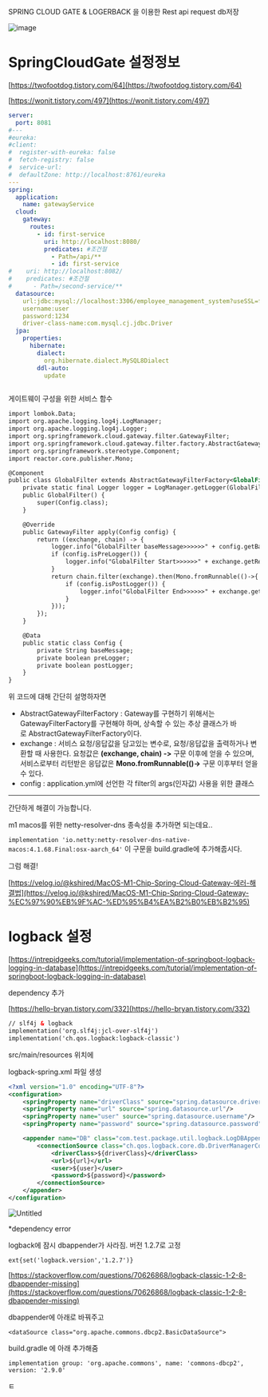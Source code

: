 SPRING CLOUD GATE & LOGERBACK 을 이용한 Rest api request db저장

![image](https://user-images.githubusercontent.com/29793083/163591763-7343482f-e8a0-4a11-a477-a3a62eedb40c.png)



# SpringCloudGate 설정정보
 
[https://twofootdog.tistory.com/64](https://twofootdog.tistory.com/64)

[https://wonit.tistory.com/497](https://wonit.tistory.com/497)

```yaml
server:
  port: 8081
#---
#eureka:
#client:
#  register-with-eureka: false
#  fetch-registry: false
#  service-url:
#  defaultZone: http://localhost:8761/eureka
---
spring:
  application:
    name: gatewayService
  cloud:
    gateway:
      routes:
        - id: first-service
          uri: http://localhost:8080/
          predicates: #조건절
            - Path=/api/**
            - id: first-service
#    uri: http://localhost:8082/
#    predicates: #조건절
#      - Path=/second-service/**
  datasource:
    url:jdbc:mysql://localhost:3306/employee_management_system?useSSL=false
    username:user
    password:1234
    driver-class-name:com.mysql.cj.jdbc.Driver
  jpa:
    properties:
      hibernate:
        dialect:
          org.hibernate.dialect.MySQL8Dialect
        ddl-auto:
          update

```

```xml

```

게이트웨이 구성을 위한 서비스 함수

```xml
import lombok.Data;
import org.apache.logging.log4j.LogManager;
import org.apache.logging.log4j.Logger;
import org.springframework.cloud.gateway.filter.GatewayFilter;
import org.springframework.cloud.gateway.filter.factory.AbstractGatewayFilterFactory;
import org.springframework.stereotype.Component;
import reactor.core.publisher.Mono;

@Component
public class GlobalFilter extends AbstractGatewayFilterFactory<GlobalFilter.Config> {
    private static final Logger logger = LogManager.getLogger(GlobalFilter.class);
    public GlobalFilter() {
        super(Config.class);
    }

    @Override
    public GatewayFilter apply(Config config) {
        return ((exchange, chain) -> {
            logger.info("GlobalFilter baseMessage>>>>>>" + config.getBaseMessage());
            if (config.isPreLogger()) {
                logger.info("GlobalFilter Start>>>>>>" + exchange.getRequest());
            }
            return chain.filter(exchange).then(Mono.fromRunnable(()->{
                if (config.isPostLogger()) {
                    logger.info("GlobalFilter End>>>>>>" + exchange.getResponse());
                }
            }));
        });
    }

    @Data
    public static class Config {
        private String baseMessage;
        private boolean preLogger;
        private boolean postLogger;
    }
}
```

위 코드에 대해 간단히 설명하자면

- AbstractGatewayFilterFactory : Gateway를 구현하기 위해서는 GatewayFilterFactory를 구현해야 하며, 상속할 수 있는 추상 클래스가 바로 AbstractGatewayFilterFactory이다.
- exchange : 서비스 요청/응답값을 담고있는 변수로, 요청/응답값을 출력하거나 변환할 때 사용한다. 요청값은 **(exchange, chain) ->** 구문 이후에 얻을 수 있으며, 서비스로부터 리턴받은 응답값은 **Mono.fromRunnable(()->** 구문 이후부터 얻을 수 있다.
- config : application.yml에 선언한 각 filter의 args(인자값) 사용을 위한 클래스

---

간단하게 해결이 가능합니다.

m1 macos를 위한 netty-resolver-dns 종속성을 추가하면 되는데요..

`implementation 'io.netty:netty-resolver-dns-native-macos:4.1.68.Final:osx-aarch_64'` 이 구문을 build.gradle에 추가해줍시다.

그럼 해결!

[https://velog.io/@kshired/MacOS-M1-Chip-Spring-Cloud-Gateway-에러-해결법](https://velog.io/@kshired/MacOS-M1-Chip-Spring-Cloud-Gateway-%EC%97%90%EB%9F%AC-%ED%95%B4%EA%B2%B0%EB%B2%95)

# logback 설정 

[https://intrepidgeeks.com/tutorial/implementation-of-springboot-logback-logging-in-database](https://intrepidgeeks.com/tutorial/implementation-of-springboot-logback-logging-in-database)

dependency 추가

[https://hello-bryan.tistory.com/332](https://hello-bryan.tistory.com/332)

```xml
// slf4j & logback
implementation('org.slf4j:jcl-over-slf4j')
implementation('ch.qos.logback:logback-classic')
```

src/main/resources 위치에

logback-spring.xml  파일 생성

```xml
<?xml version="1.0" encoding="UTF-8"?>
<configuration>
    <springProperty name="driverClass" source="spring.datasource.driver-class-name"/>
    <springProperty name="url" source="spring.datasource.url"/>
    <springProperty name="user" source="spring.datasource.username"/>
    <springProperty name="password" source="spring.datasource.password"/>

    <appender name="DB" class="com.test.package.util.logback.LogDBAppender">
        <connectionSource class="ch.qos.logback.core.db.DriverManagerConnectionSource">
            <driverClass>${driverClass}</driverClass>
            <url>${url}</url>
            <user>${user}</user>
            <password>${password}</password>
        </connectionSource>
    </appender>
</configuration>
```

![Untitled](https://s3-us-west-2.amazonaws.com/secure.notion-static.com/7c93b8de-0631-4043-b6f0-8240a0d47a63/Untitled.png)

*dependency error

logback에  잠시 dbappender가 사라짐. 버전 1.2.7로 고정

`ext{set('logback.version','1.2.7')}`

[https://stackoverflow.com/questions/70626868/logback-classic-1-2-8-dbappender-missing](https://stackoverflow.com/questions/70626868/logback-classic-1-2-8-dbappender-missing)

dbappender에  아래로 바꿔주고

`<dataSource class="org.apache.commons.dbcp2.BasicDataSource">`

build.gradle 에 아래 추가해줌

`implementation group: 'org.apache.commons', name: 'commons-dbcp2', version: '2.9.0'`

ㅌ

